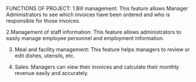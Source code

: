 FUNCTIONS OF PROJECT:
1.Bill management:
This feature allows Manager Administrators to see which invoices have been ordered and who is responsible for those invoices.

2.Management of staff information:
This feature allows administrators to easily manage employee personnel and employment information.

3. Meal and facility management:
This feature helps managers to review or edit dishes, utensils, etc.

4. Sales:
Managers can view their invoices and calculate their monthly revenue easily and accurately.
